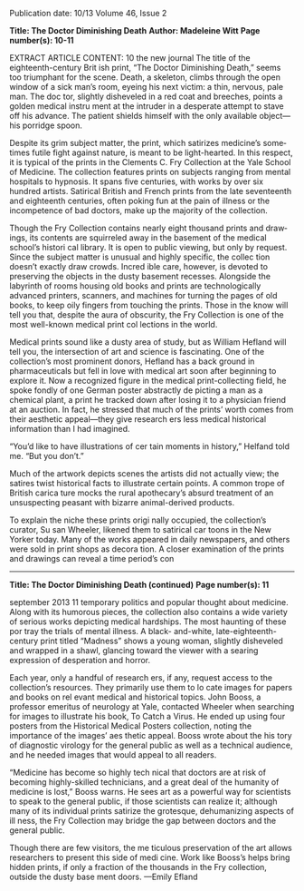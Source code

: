 Publication date: 10/13
Volume 46, Issue 2

**Title: The Doctor Diminishing Death**
**Author: Madeleine Witt**
**Page number(s): 10-11**

EXTRACT ARTICLE CONTENT:
10
the new journal
The title of the eighteenth-century Brit­
ish print, “The Doctor Diminishing Death,” 
seems too triumphant for the scene. Death, 
a skeleton, climbs through the open win­dow of a sick man’s room, eyeing his next 
victim: a thin, nervous, pale man. The doc­
tor, slightly disheveled in a red coat and 
breeches, points a golden medical instru­
ment at the intruder in a desperate attempt 
to stave off his advance. The patient shields 
himself with the only available object—his 
porridge spoon.


Despite its grim subject matter, the 
print, which satirizes medicine’s some­
times futile fight against nature, is meant 
to be light-hearted. In this respect, it is 
typical of the prints in the Clements C. Fry 
Collection at the Yale School of Medicine. 
The collection features prints on subjects 
ranging from mental hospitals to hypnosis. 
It spans five centuries, with works by over 
six hundred artists. Satirical British and 
French prints from the late seventeenth 
and eighteenth centuries, often poking fun 
at the pain of illness or the incompetence 
of bad doctors, make up the majority of the 
collection. 


Though the Fry Collection contains 
nearly eight thousand prints and draw­
ings, its contents are squirreled away in the 
basement of the medical school’s histori­
cal library. It is open to public viewing, but 
only by request. Since the subject matter 
is unusual and highly specific, the collec­
tion doesn’t exactly draw crowds. Incred­
ible care, however, is devoted to preserving 
the objects in the dusty basement recesses. 
Alongside the labyrinth of rooms housing 
old books and prints are technologically 
advanced printers, scanners, and machines 
for turning the pages of old books, to keep 
oily fingers from touching the prints. Those 
in the know will tell you that, despite the 
aura of obscurity, the Fry Collection is one 
of the most well-known medical print col­
lections in the world.


Medical prints sound like a dusty area 
of study, but as William Hefland will tell 
you, the intersection of art and science is 
fascinating. One of the collection’s most 
prominent donors, Hefland has a back­
ground in pharmaceuticals but fell in love 
with medical art soon after beginning to 
explore it. Now a recognized figure in the 
medical print-collecting field, he spoke 
fondly of one German poster abstractly de­
picting a man as a chemical plant, a print he 
tracked down after losing it to a physician 
friend at an auction. In fact, he stressed 
that much of the prints’ worth comes from 
their aesthetic appeal—they give research­
ers less medical historical information 
than I had imagined. 


“You’d like to have illustrations of cer­
tain moments in history,” Helfand told me. 
“But you don’t.”


Much of the artwork depicts scenes the 
artists did not actually view; the satires 
twist historical facts to illustrate certain 
points. A common trope of British carica­
ture mocks the rural apothecary’s absurd 
treatment of an unsuspecting peasant with 
bizarre animal-derived products.  


To explain the niche these prints origi­
nally occupied, the collection’s curator, Su­
san Wheeler, likened them to satirical car­
toons in the New Yorker today. Many of the 
works appeared in daily newspapers, and 
others were sold in print shops as decora­
tion. A closer examination of the prints and 
drawings can reveal a time period’s con­


---
**Title: The Doctor Diminishing Death (continued)**
**Page number(s): 11**

september 2013
11
temporary politics and popular thought 
about medicine. Along with its humorous 
pieces, the collection also contains a wide 
variety of serious works depicting medical 
hardships. The most haunting of these por­
tray the trials of mental illness. A black-
and-white, late-eighteenth-century print 
titled “Madness” shows a young woman, 
slightly disheveled and wrapped in a shawl, 
glancing toward the viewer with a searing 
expression of desperation and horror. 


Each year, only a handful of research­
ers, if any, request access to the collection’s 
resources. They primarily use them to lo­
cate images for papers and books on rel­
evant medical and historical topics. John 
Booss, a professor emeritus of neurology 
at Yale, contacted Wheeler when searching 
for images to illustrate his book, To Catch a 
Virus. He ended up using four posters from 
the Historical Medical Posters collection, 
noting the importance of the images’ aes­
thetic appeal. Booss wrote about the his­
tory of diagnostic virology for the general 
public as well as a technical audience, and 
he needed images that would appeal to all 
readers. 


 “Medicine has become so highly tech­
nical that doctors are at risk of becoming 
highly-skilled technicians, and a great deal 
of the humanity of medicine is lost,” Booss 
warns. He sees art as a powerful way for 
scientists to speak to the general public, 
if those scientists can realize it; although 
many of its individual prints satirize the 
grotesque, dehumanizing aspects of ill­
ness, the Fry Collection may bridge the gap 
between doctors and the general public. 


Though there are few visitors, the me­
ticulous preservation of the art allows 
researchers to present this side of medi­
cine. Work like Booss’s helps bring hidden 
prints, if only a fraction of the thousands in 
the Fry collection, outside the dusty base­
ment doors. 
—Emily Efland